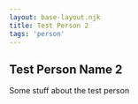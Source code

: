 ```yaml
---
layout: base-layout.njk
title: Test Person 2
tags: 'person'
---
```


## Test Person Name 2

Some stuff about the test person



